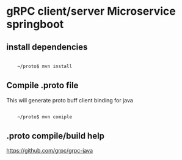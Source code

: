 # gRPC client/server Microservice springboot

## install dependencies

```sh

    ~/proto$ mvn install

```

## Compile .proto file

This will generate proto buff client binding for java

```sh

    ~/proto$ mvn comiple

```

## .proto compile/build help

https://github.com/grpc/grpc-java

